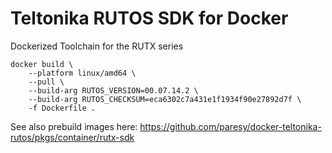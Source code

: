 # Teltonika RUTOS SDK for Docker
Dockerized Toolchain for the RUTX series

```
docker build \
    --platform linux/amd64 \
    --pull \
    --build-arg RUTOS_VERSION=00.07.14.2 \
    --build-arg RUTOS_CHECKSUM=eca6302c7a431e1f1934f90e27892d7f \
    -f Dockerfile .
```

See also prebuild images here: 
https://github.com/paresy/docker-teltonika-rutos/pkgs/container/rutx-sdk